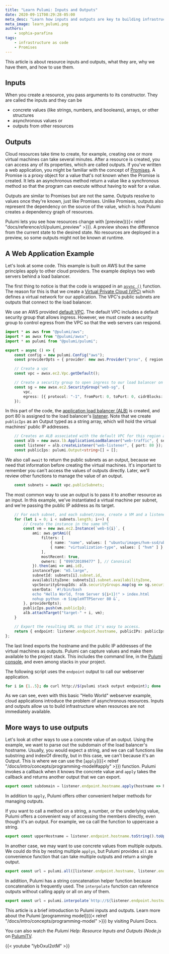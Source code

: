 ```yaml
---
title: "Learn Pulumi: Inputs and Outputs"
date: 2020-09-11T08:29:28-05:00
meta_desc: "Learn how inputs and outputs are key to building infrastructure with code."
meta_image: learn_pulumi.png
authors:
    - sophia-parafina
tags:
    - infrastructure as code
    - Promises
---
```


This article is about resource inputs and outputs, what they are, why we have them, and how to use them.

<!--more-->

## Inputs

When you create a resource, you pass arguments to its constructor. They are called the inputs and they can be

- concrete values (like strings, numbers, and booleans), arrays, or other structures
- asynchronous values or
- outputs from other resources

## Outputs

Cloud resources take time to create, for example, creating one or more virtual machines can take several minutes. After a resource is created, you can access any of its properties, which are called outputs. If you've written a web application, you might be familiar with the concept of [Promises](https://developer.mozilla.org/en-US/docs/Web/JavaScript/Reference/Global_Objects/Promise). A Promise is a proxy object for a value that's not known when the Promise is created. It lets an asynchronous method return a value like a synchronous method so that the program can execute without having to wait for a value.

Outputs are similar to Promises but are not the same. Outputs resolve to values once they're known, just like Promises. Unlike Promises, outputs also represent the dependency on the source of the value, which is how Pulumi creates a dependency graph of resources.

Pulumi lets you see how resources change with [preview]({{< relref "docs/reference/cli/pulumi_preview" >}}). A preview shows the difference from the current state to the desired state. No resources are deployed in a preview, so some outputs might not be known at runtime.

## A Web Application Example

Let's look at some code. This example is built on AWS but the same principles apply to other cloud providers. The example deploys two web servers behind a load balancer.

The first thing to notice is that the code is wrapped in an [`async ()`](https://developer.mozilla.org/en-US/docs/Web/JavaScript/Reference/Statements/async_function) function. The reason for this is that we create a [Virtual Private Cloud (VPC)](https://docs.aws.amazon.com/vpc/latest/userguide/what-is-amazon-vpc.html) which defines a virtual network for our application.  The VPC's public subnets are outputs that connect to the load balancer.

We use an AWS provided [default VPC](https://docs.aws.amazon.com/vpc/latest/userguide/default-vpc.html#default-vpc-components). The default VPC includes a default security group that allows ingress. However, we must create a security group to control egress from the VPC so that the web servers can respond.

```typescript
import * as aws from "@pulumi/aws";
import * as awsx from "@pulumi/awsx";
import * as pulumi from "@pulumi/pulumi";

export = async () => {
    const config = new pulumi.Config("aws");
    const providerOpts = { provider: new aws.Provider("prov", { region: <aws.Region>config.require("region") }) };

    // Create a vpc
    const vpc = awsx.ec2.Vpc.getDefault();

    // Create a security group to open ingress to our load balancer on port 80, and egress out of the VPC.
    const sg = new awsx.ec2.SecurityGroup("web-sg", {
        vpc,
        egress: [{ protocol: "-1", fromPort: 0, toPort: 0, cidrBlocks: [ "0.0.0.0/0" ] }],
    });
```

In this part of the code, the [application load balancer (ALB)](https://docs.aws.amazon.com/elasticloadbalancing/latest/application/introduction.html) is created, and port 80 is assigned to the load balancer's [listener](https://docs.aws.amazon.com/elasticloadbalancing/latest/application/load-balancer-listeners.html). Note that we create `publicIps` as an Output typed as a string array, which will hold the virtual machines' public IP addresses.

```typescript
    // Creates an ALB associated with the default VPC for this region and listen on port 80.
    const alb = new awsx.lb.ApplicationLoadBalancer("web-traffic", { securityGroups: [ sg ] });
    const listener = alb.createListener("web-listener", { port: 80 });
    const publicIps: pulumi.Output<string>[] = [];
```

We also call `await` to return the public subnets as an output, because we need that information before creating the virtual machines. It's important to remember you can't access the values of outputs directly. Later, we'll review other functions to manage the value of an output.

```typescript
    const subnets = await vpc.publicSubnets;
```

The most common way to use an output is to pass it to another resource as an input. In this example, we've instantiated a virtual machine per subnet, and we're passing the public IP address as its target.

```typescript
    // For each subnet, and each subnet/zone, create a VM and a listener.
    for (let i = 0; i < subnets.length; i++) {
        // Create the instance in the same VPC
        const vm = new aws.ec2.Instance(`web-${i}`, {
            ami: aws.getAmi({
                filters: [
                    { name: "name", values: [ "ubuntu/images/hvm-ssd/ubuntu-trusty-14.04-amd64-server-*" ] },
                    { name: "virtualization-type", values: [ "hvm" ] },
                ],
                mostRecent: true,
                owners: [ "099720109477" ], // Canonical
            }).then(ami => ami.id),
            instanceType: "m5.large",
            subnetId: subnets[i].subnet.id,
            availabilityZone: subnets[i].subnet.availabilityZone,
            vpcSecurityGroupIds: alb.securityGroups.map(sg => sg.securityGroup.id),
            userData: `#!/bin/bash
            echo "Hello World, from Server ${i+1}!" > index.html
            nohup python -m SimpleHTTPServer 80 &`,
        }, providerOpts);
        publicIps.push(vm.publicIp);
        alb.attachTarget("target-" + i, vm);
    }

    // Export the resulting URL so that it's easy to access.
    return { endpoint: listener.endpoint.hostname, publicIPs: publicIps  };
};
```

The last lined exports the hostname and the public IP addresses of the virtual machines as outputs. Pulumi can capture values and make them available to the project stack. This includes the command line, in the [Pulumi console](https://app.pulumi.com/), and even among stacks in your project.

The following script uses the `endpoint` output to call our webserver application.

```bash
for i in {1..5}; do curl http://$(pulumi stack output endpoint); done
```

As we can see, even with this basic "Hello World" webserver example, cloud applications introduce the problem of asynchronous resources. Inputs and outputs allow us to build infrastructure when resources are not immediately available.

## More ways to use outputs

Let's look at other ways to use a concrete value of an output. Using the example, we want to parse out the subdomain of the load balancer's hostname. Usually, you would expect a string, and we can call functions like substring and indexOf directly, but in this case, we can't because it's an Output. This is where we can use the [`apply`]({{< relref "/docs/intro/concepts/programming-model#apply" >}}) function. Pulumi invokes a callback when it knows the concrete value and `apply` takes the callback and returns another output that we can export.

```typescript
export const subdomain = listener.endpoint.hostname.apply(hostname => hostname.substring(0, indexOf(".")));
```

In addition to `apply`,  Pulumi offers other convenient helper methods for managing outputs.

If you want to call a method on a string, a number, or the underlying value, Pulumi offers a convenient way of accessing the members directly, even though it's an output. For example, we ca call the function to uppercase a string.

```typescript
export const upperHostname = listener.endpoint.hostname.toString().toUpperCase();
```

In another case, we may want to use concrete values from multiple outputs. We could do this by nesting multiple `applys`, but Pulumi provides `all` as a convenience function that can take multiple outputs and return a single output.

```typescript
export const url = pulumi.all([listener.endpoint.hostname, listener.endpoint.port]).apply( ( [hostname, port]) =>  `http://${hostname}:${port}` );
```

In addition, Pulumi has a string concatenation helper function because concatenation is frequently used. The `interpolate` function can reference outputs without calling apply or all on any of them.

``` typescript
export const url = pulumi.interpolate`http://${listener.endpoint.hostname}:${listener.endpoint.port}`;
```

This article is a brief introduction to Pulumi inputs and outputs. Learn more about the Pulumi [programming model]({{< relref "/docs/intro/concepts/programming-model" >}}) by visiting Pulumi Docs.

You can also watch the *Pulumi Help: Resource Inputs and Outputs (Node.js* on [PulumiTV](https://www.youtube.com/c/PulumiTV/).

{{< youtube "lybOxul2otM" >}}
